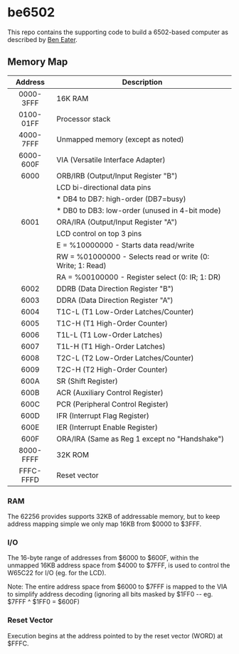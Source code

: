 # be6502

This repo contains the supporting code to build a 6502-based computer as described by [Ben Eater][beneater].

## Memory Map

| Address   | Description |
| :-----------: |-----------|
| 0000-3FFF | 16K RAM |
| 0100-01FF | Processor stack |
| 4000-7FFF | Unmapped memory (except as noted) |
| 6000-600F | VIA (Versatile Interface Adapter) |
| 6000      | ORB/IRB (Output/Input Register "B") |
|           | LCD bi-directional data pins |
|           | * DB4 to DB7: high-order (DB7=busy) |
|           | * DB0 to DB3: low-order (unused in 4-bit mode) |
| 6001      | ORA/IRA (Output/Input Register "A") |
|           | LCD control on top 3 pins |
|           | E  = %10000000 - Starts data read/write |
|           | RW = %01000000 - Selects read or write (0: Write; 1: Read) |
|           | RA = %00100000 - Register select (0: IR; 1: DR) |
| 6002      | DDRB (Data Direction Register "B") |
| 6003      | DDRA (Data Direction Register "A") |
| 6004      | T1C-L (T1 Low-Order Latches/Counter) |
| 6005      | T1C-H (T1 High-Order Counter) |
| 6006      | T1L-L (T1 Low-Order Latches) |
| 6007      | T1L-H (T1 High-Order Latches) |
| 6008      | T2C-L (T2 Low-Order Latches/Counter) |
| 6009      | T2C-H (T2 High-Order Counter) |
| 600A      | SR (Shift Register) |
| 600B      | ACR (Auxiliary Control Register) |
| 600C      | PCR (Peripheral Control Register) |
| 600D      | IFR (Interrupt Flag Register) |
| 600E      | IER (Interrupt Enable Register) |
| 600F      | ORA/IRA (Same as Reg 1 except no "Handshake") |
| 8000-FFFF | 32K ROM |
| FFFC-FFFD | Reset vector |

### RAM

The 62256 provides supports 32KB of addressable memory, but to keep address mapping simple we only map 16KB from $0000 to $3FFF.

### I/O

The 16-byte range of addresses from $6000 to $600F, within the unmapped 16KB address space from $4000 to $7FFF, is used to control the W65C22 for I/O (eg. for the LCD).

Note: The entire address space from $6000 to $7FFF is mapped to the VIA to simplify address decoding (ignoring all bits masked by $1FF0 -- eg. $7FFF ^ $1FF0 = $600F)

### Reset Vector

Execution begins at the address pointed to by the reset vector (WORD) at $FFFC.

[beneater]: https://eater.net/6502
